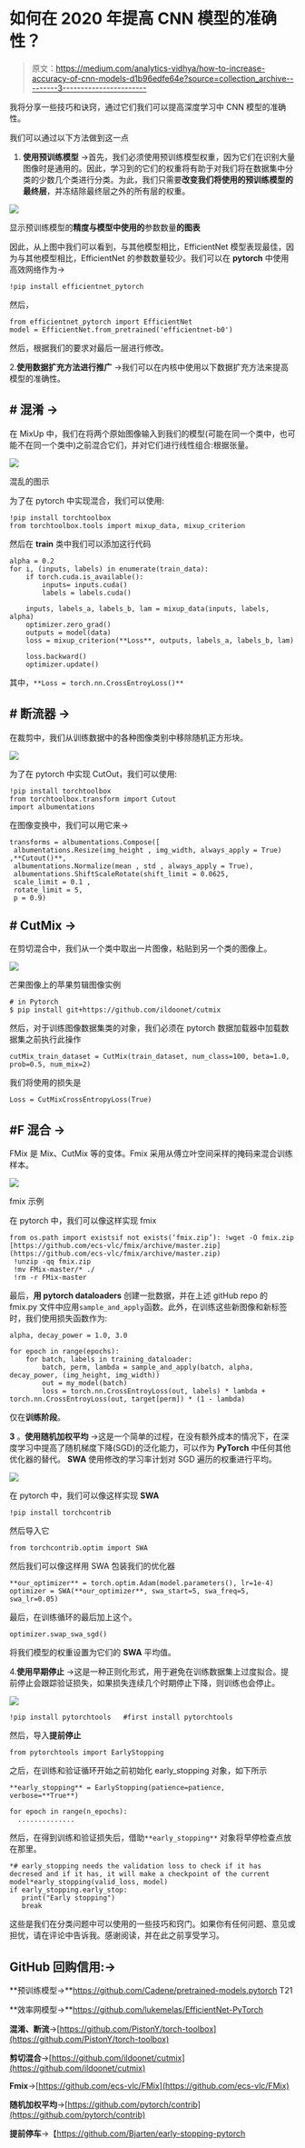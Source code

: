 # 如何在 2020 年提高 CNN 模型的准确性？

> 原文：<https://medium.com/analytics-vidhya/how-to-increase-accuracy-of-cnn-models-d1b96edfe64e?source=collection_archive---------3----------------------->

我将分享一些技巧和诀窍，通过它们我们可以提高深度学习中 CNN 模型的准确性。

我们可以通过以下方法做到这一点

1.  **使用预训练模型** →首先，我们必须使用预训练模型权重，因为它们在识别大量图像时是通用的。因此，学习到的它们的权重将有助于对我们将在数据集中分类的少数几个类进行分类。为此，我们只需要**改变我们将使用的预训练模型的最终层**，并冻结除最终层之外的所有层的权重。

![](img/5e446b97c009dece978cbf82a48b99a1.png)

显示预训练模型的**精度与模型中使用的**参数数量**的图表**

因此，从上图中我们可以看到，与其他模型相比，EfficientNet 模型表现最佳，因为与其他模型相比，EfficientNet 的参数数量较少。我们可以在 **pytorch** 中使用高效网络作为→

```
!pip install efficientnet_pytorch
```

然后，

```
from efficientnet_pytorch import EfficientNet
model = EfficientNet.from_pretrained('efficientnet-b0')
```

然后，根据我们的要求对最后一层进行修改。

2.**使用数据扩充方法进行推广** →我们可以在内核中使用以下数据扩充方法来提高模型的准确性。

## # **混淆** →

在 MixUp 中，我们在将两个原始图像输入到我们的模型(可能在同一个类中，也可能不在同一个类中)之前混合它们，并对它们进行线性组合:根据张量。

![](img/8e8ea7cb5c87abcd70cda4415762f48a.png)

混乱的图示

为了在 pytorch 中实现混合，我们可以使用:

```
!pip install torchtoolbox
from torchtoolbox.tools import mixup_data, mixup_criterion
```

然后在 **train** 类中我们可以添加这行代码

```
alpha = 0.2
for i, (inputs, labels) in enumerate(train_data):
    if torch.cuda.is_available():
        inputs= inputs.cuda()
        labels = labels.cuda()

    inputs, labels_a, labels_b, lam = mixup_data(inputs, labels, alpha)
    optimizer.zero_grad()
    outputs = model(data)
    loss = mixup_criterion(**Loss**, outputs, labels_a, labels_b, lam)

    loss.backward()
    optimizer.update()
```

其中，`**Loss = torch.nn.CrossEntroyLoss()**`

## # **断流器** →

在裁剪中，我们从训练数据中的各种图像类别中移除随机正方形块。

![](img/a740445cc6f92bebfb2fc656ceb79458.png)

为了在 pytorch 中实现 CutOut，我们可以使用:

```
!pip install torchtoolbox
from torchtoolbox.transform import Cutout
import albumentations
```

在图像变换中，我们可以用它来→

```
transforms = albumentations.Compose([
 albumentations.Resize(img_height , img_width, always_apply = True) ,**Cutout()**,
 albumentations.Normalize(mean , std , always_apply = True),
 albumentations.ShiftScaleRotate(shift_limit = 0.0625,
 scale_limit = 0.1 ,
 rotate_limit = 5,
 p = 0.9)
```

## # **CutMix** →

在剪切混合中，我们从一个类中取出一片图像，粘贴到另一个类的图像上。

![](img/f5bcf3a336e4f5b533618976fda63755.png)

芒果图像上的苹果剪辑图像实例

```
# in Pytorch
$ pip install git+https://github.com/ildoonet/cutmix
```

然后，对于训练图像数据集类的对象，我们必须在 pytorch 数据加载器中加载数据集之前执行此操作

```
cutMix_train_dataset = CutMix(train_dataset, num_class=100, beta=1.0, prob=0.5, num_mix=2)
```

我们将使用的损失是

```
Loss = CutMixCrossEntropyLoss(True)
```

## #F **混合** →

FMix 是 Mix、CutMix 等的变体。Fmix 采用从傅立叶空间采样的掩码来混合训练样本。

![](img/32aad93f5db26da03653e18c9f0b5058.png)

fmix 示例

在 pytorch 中，我们可以像这样实现 fmix

```
from os.path import existsif not exists(‘fmix.zip’): !wget -O fmix.zip [https://github.com/ecs-vlc/fmix/archive/master.zip](https://github.com/ecs-vlc/fmix/archive/master.zip)
 !unzip -qq fmix.zip
 !mv FMix-master/* ./
 !rm -r FMix-master
```

最后，**用 pytorch dataloaders** 创建一批数据，并在上述 gitHub repo 的 fmix.py 文件中应用`sample_and_apply`函数。此外，在训练这些新图像和新标签时，我们使用损失函数作为:

```
alpha, decay_power = 1.0, 3.0

for epoch in range(epochs):
    for batch, labels in training_dataloader:
        batch, perm, lambda = sample_and_apply(batch, alpha,       decay_power, (img_height, img_width))
        out = my_model(batch)
        loss = torch.nn.CrossEntroyLoss(out, labels) * lambda + torch.nn.CrossEntroyLoss(out, target[perm]) * (1 - lambda)
```

仅在**训练阶段**。

**3** 。**使用随机加权平均** →这是一个简单的过程，在没有额外成本的情况下，在深度学习中提高了随机梯度下降(SGD)的泛化能力，可以作为 **PyTorch** 中任何其他优化器的替代。 **SWA** 使用修改的学习率计划对 SGD 遍历的权重进行平均。

![](img/d00d51686c309847e745e31e4b4089e3.png)

在 pytorch 中，我们可以像这样实现 **SWA**

```
!pip install torchcontrib
```

然后导入它

```
from torchcontrib.optim import SWA
```

然后我们可以像这样用 SWA 包装我们的优化器

```
**our_optimizer** = torch.optim.Adam(model.parameters(), lr=1e-4)
optimizer = SWA(**our_optimizer**, swa_start=5, swa_freq=5, swa_lr=0.05)
```

最后，在训练循环的最后加上这个。

```
optimizer.swap_swa_sgd()
```

将我们模型的权重设置为它们的 **SWA** 平均值。

4.**使用早期停止** →这是一种正则化形式，用于避免在训练数据集上过度拟合。提前停止会跟踪验证损失，如果损失连续几个时期停止下降，则训练也会停止。

![](img/654872039b8eaa753da66a7a79e4bd04.png)

```
!pip install pytorchtools   #first install pytorchtools
```

然后，导入**提前停止**

```
from pytorchtools import EarlyStopping
```

之后，在训练和验证循环开始之前初始化 early_stopping 对象，如下所示

```
**early_stopping** = EarlyStopping(patience=patience, verbose=**True**)

for epoch in range(n_epochs):
  ..............
```

然后，在得到训练和验证损失后，借助`**early_stopping**` 对象将早停检查点放在那里。

```
*# early_stopping needs the validation loss to check if it has decresed and if it has, it will make a checkpoint of the current model*early_stopping(valid_loss, model)
if early_stopping.early_stop:
   print("Early stopping")
   break
```

这些是我们在分类问题中可以使用的一些技巧和窍门。如果你有任何问题、意见或担忧，请在评论中告诉我。感谢阅读，并在此之前享受学习。

## GitHub 回购信用:→

**预训练模型→**https://github.com/Cadene/pretrained-models.pytorch T21

**效率网模型→**https://github.com/lukemelas/EfficientNet-PyTorch

**混淆、断流**→[https://github.com/PistonY/torch-toolbox](https://github.com/PistonY/torch-toolbox)

**剪切混合**→[https://github.com/ildoonet/cutmix](https://github.com/ildoonet/cutmix)

**Fmix**→[https://github.com/ecs-vlc/FMix](https://github.com/ecs-vlc/FMix)

**随机加权平均**→[https://github.com/pytorch/contrib](https://github.com/pytorch/contrib)

**提前停车**→【https://github.com/Bjarten/early-stopping-pytorch 